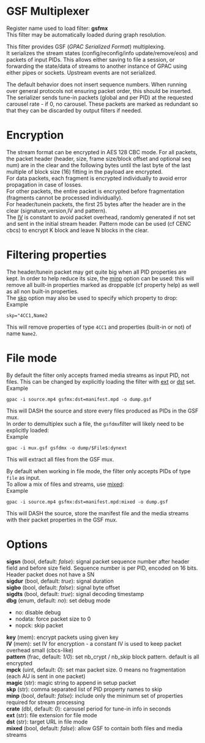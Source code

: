 <!-- automatically generated - do not edit, patch gpac/applications/gpac/gpac.c -->

# GSF Multiplexer  
  
Register name used to load filter: __gsfmx__  
This filter may be automatically loaded during graph resolution.  
  
This filter provides GSF (_GPAC Serialized Format_) multiplexing.  
It serializes the stream states (config/reconfig/info update/remove/eos) and packets of input PIDs. This allows either saving to file a session, or forwarding the state/data of streams to another instance of GPAC using either pipes or sockets. Upstream events are not serialized.  
  
The default behavior does not insert sequence numbers. When running over general protocols not ensuring packet order, this should be inserted.  
The serializer sends tune-in packets (global and per PID) at the requested carousel rate - if 0, no carousel. These packets are marked as redundant so that they can be discarded by output filters if needed.  
  
# Encryption  
  
The stream format can be encrypted in AES 128 CBC mode. For all packets, the packet header (header, size, frame size/block offset and optional seq num) are in the clear and the following bytes until the last byte of the last multiple of block size (16) fitting in the payload are encrypted.  
For data packets, each fragment is encrypted individually to avoid error propagation in case of losses.  
For other packets, the entire packet is encrypted before fragmentation (fragments cannot be processed individually).  
For header/tunein packets, the first 25 bytes after the header are in the clear (signature,version,IV and pattern).  
The [IV](#IV) is constant to avoid packet overhead, randomly generated if not set and sent in the initial stream header. Pattern mode can be used (cf CENC cbcs) to encrypt K block and leave N blocks in the clear.  
  
# Filtering properties  
  
The header/tunein packet may get quite big when all PID properties are kept. In order to help reduce its size, the [minp](#minp) option can be used: this will remove all built-in properties marked as droppable (cf property help) as well as all non built-in properties.  
The [skp](#skp) option may also be used to specify which property to drop:  
Example
```
skp="4CC1,Name2
```  
This will remove properties of type `4CC1` and properties (built-in or not) of name `Name2`.  
  
# File mode  
  
By default the filter only accepts framed media streams as input PID, not files. This can be changed by explicitly loading the filter with [ext](#ext) or [dst](#dst) set.  
Example
```
gpac -i source.mp4 gsfmx:dst=manifest.mpd -o dump.gsf
```  
This will DASH the source and store every files produced as PIDs in the GSF mux.  
In order to demultiplex such a file, the `gsfdmx`filter will likely need to be explicitly loaded:  
Example
```
gpac -i mux.gsf gsfdmx -o dump/$File$:dynext
```  
This will extract all files from the GSF mux.  
  
By default when working in file mode, the filter only accepts PIDs of type `file` as input.  
To allow a mix of files and streams, use [mixed](#mixed):  
Example
```
gpac -i source.mp4 gsfmx:dst=manifest.mpd:mixed -o dump.gsf
```  
This will DASH the source, store the manifest file and the media streams with their packet properties in the GSF mux.  
  

# Options    
  
<a id="sigsn">__sigsn__</a> (bool, default: _false_): signal packet sequence number after header field and before size field. Sequence number is per PID, encoded on 16 bits. Header packet does not have a SN  
<a id="sigdur">__sigdur__</a> (bool, default: _true_): signal duration  
<a id="sigbo">__sigbo__</a> (bool, default: _false_): signal byte offset  
<a id="sigdts">__sigdts__</a> (bool, default: _true_): signal decoding timestamp  
<a id="dbg">__dbg__</a> (enum, default: _no_): set debug mode  

- no: disable debug  
- nodata: force packet size to 0  
- nopck: skip packet  
  
<a id="key">__key__</a> (mem): encrypt packets using given key  
<a id="IV">__IV__</a> (mem):   set IV for encryption - a constant IV is used to keep packet overhead small (cbcs-like)  
<a id="pattern">__pattern__</a> (frac, default: _1/0_): set nb_crypt / nb_skip block pattern. default is all encrypted  
<a id="mpck">__mpck__</a> (uint, default: _0_): set max packet size. 0 means no fragmentation (each AU is sent in one packet)  
<a id="magic">__magic__</a> (str): magic string to append in setup packet  
<a id="skp">__skp__</a> (str): comma separated list of PID property names to skip  
<a id="minp">__minp__</a> (bool, default: _false_): include only the minimum set of properties required for stream processing  
<a id="crate">__crate__</a> (dbl, default: _0_): carousel period for tune-in info in seconds  
<a id="ext">__ext__</a> (str): file extension for file mode  
<a id="dst">__dst__</a> (str): target URL in file mode  
<a id="mixed">__mixed__</a> (bool, default: _false_): allow GSF to contain both files and media streams  
  
